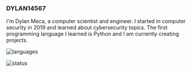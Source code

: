 ### DYLAN14567

I'm Dylan Meca, a computer scientist and engineer. I started in computer security in 2019 and learned about cybersecurity topics. The first programming language I learned is Python and I am currently creating projects.

![languages](https://github-readme-stats.vercel.app/api/top-langs/?username=dylan14567&layout=compact)

![status](https://github-readme-stats.vercel.app/api?username=dylan14567)
